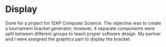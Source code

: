 # Display
Done for a project for 12AP Computer Science. The objective was to create a tournament bracket generator; however, 4 separate components were split between different groups to teach proper software design. My partner and I were assigned the graphics part to display the bracket. 
